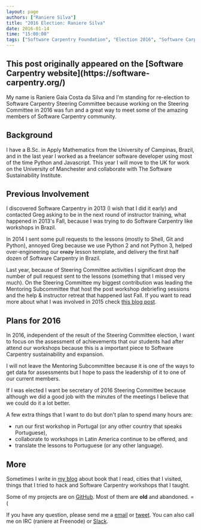 ```yaml
---
layout: page
authors: ["Raniere Silva"]
title: "2016 Election: Raniere Silva"
date: 2016-01-14
time: "15:00:00"
tags: ["Software Carpentry Foundation", "Election 2016", "Software Carpentry"]
---
```


<h2>This post originally appeared on the [Software Carpentry website](https://software-carpentry.org/)</h2>
My name is Raniere Gaia Costa da Silva
and I'm standing for re-election to Software Carpentry Steering Committee
because working on the Steering Committee in 2016 was fun
and a great way to meet some of the amazing members of Software Carpentry community.

## Background

I have a B.Sc. in Apply Mathematics from the University of Campinas, Brazil,
and in the last year I worked as a freelancer software developer
using most of the time Python and Javascript.
This year I will move to the UK for work on the University of Manchester
and collaborate with The Software Sustainability Institute.

## Previous Involvement

I discovered Software Carpentry in 2013 (I wish that I did it early)
and contacted Greg asking to be in the next round of instructor training,
what happened in 2013's Fall, because I was trying to do Software Carpentry like workshops in Brazil.

In 2014 I sent some pull requests to the lessons
(mostly to Shell, Git and Python),
annoyed Greg because we use Python 2 and not Python 3,
helped over-engineering our <del>crazy</del> lesson template,
and delivery the first half dozen of Software Carpentry in Brazil.

Last year,
because of Steering Committee activities
I significant drop the number of pull request sent to the lessons
(something that I missed very much).
On the Steering Committee
my biggest contribution was leading the Mentoring Subcommittee
that host the post workshop debriefing sessions
and the help & instructor retreat that happened last Fall.
If you want to read more about what I was involved in 2015
check [this blog post](http://blog.rgaiacs.com/2015/12/11/swc.html).

## Plans for 2016

In 2016,
independent of the result of the Steering Committee election,
I want to focus on the assessment of achievements that our students had after
attend our workshops because this is a important piece to Software Carpentry
sustainability and expansion.

I will not leave the Mentoring Subcommittee
because it is one of the ways to get data for assessments
but I hope to pass the leadership of it to one of our current members.

If I was elected I want be secretary of 2016 Steering Committee
because although we did a good job with the minutes of the meetings
I believe that we could do it a lot better.

A few extra things that I want to do but don't plan to spend many hours are:

-   run our first workshop in Portugal (or any other country that speaks Portuguese),
-   collaborate to workshops in Latin America continue to be offered, and
-   translate the lessons to Portuguese (or any other language).

## More

Sometimes I write in [my blog](http://blog.rgaiacs.com/) about
book that I read, cities that I visited, things that I tried to hack
and Software Carpentry workshops that I taught.

Some of my projects are on [GitHub](http://github.com/rgaiacs).
Most of them are **old** and abandoned. =(

If you have any question,
please send me a [email](mailto:raniere@rgaiacs.com) or
[tweet](http://twitter.com/rgaiacs/).
You can also call me on IRC (raniere at Freenode) or
[Slack](https://swcarpentry.slack.com/).
